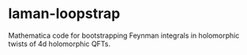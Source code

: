 # laman-loopstrap
Mathematica code for bootstrapping Feynman integrals in holomorphic twists of 4d holomorphic QFTs.

